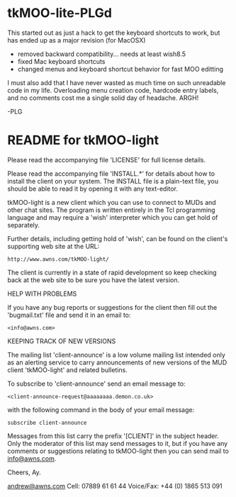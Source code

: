 tkMOO-lite-PLGd
===============

This started out as just a hack to get the keyboard shortcuts to work,
but has ended up as a major revision (for MacOSX)

- removed backward compatibility... needs at least wish8.5
- fixed Mac keyboard shortcuts
- changed menus and keyboard shortcut behavior for fast MOO editting

I must also add that I have never wasted as much time on such unreadable
code in my life. Overloading menu creation code, hardcode entry labels,
and no comments cost me a single solid day of headache. ARGH!

-PLG

README for tkMOO-light
======================

Please read the accompanying file 'LICENSE' for full license details.

Please read the accompanying file 'INSTALL.*' for details about
how to install the client on your system.  The INSTALL file is a
plain-text file, you should be able to read it by opening it with
any text-editor.

tkMOO-light is a new client which you can use to connect to MUDs
and other chat sites.  The program is written entirely in the Tcl
programming language and may require a 'wish' interpreter which
you can get hold of separately.

Further details, including getting hold of 'wish', can be found on
the client's supporting web site at the URL:

    http://www.awns.com/tkMOO-light/

The client is currently in a state of rapid development so keep
checking back at the web site to be sure you have the latest version.


HELP WITH PROBLEMS

If you have any bug reports or suggestions for the client then fill
out the 'bugmail.txt' file and send it in an email to:

	<info@awns.com>


KEEPING TRACK OF NEW VERSIONS

The mailing list 'client-announce' is a low volume mailing list
intended only as an alerting service to carry announcements of new
versions of the MUD client 'tkMOO-light' and related bulletins.

To subscribe to 'client-announce' send an email message to:

	<client-announce-request@aaaaaaaa.demon.co.uk>

with the following command in the body of your email message:

	subscribe client-announce

Messages from this list carry the prefix '[CLIENT]' in the subject
header.  Only the moderator of this list may send messages to it,
but if you have any comments or suggestions relating to tkMOO-light
then you can send mail to <info@awns.com>.

Cheers,
Ay.

andrew@awns.com
Cell: 07889 61 61 44                 Voice/Fax: +44 (0) 1865 513 091  
